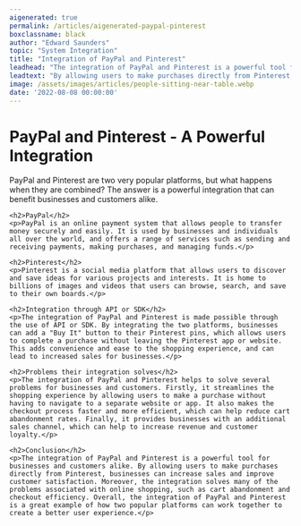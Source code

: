 ```yaml
---
aigenerated: true
permalink: /articles/aigenerated-paypal-pinterest
boxclassname: black
author: "Edward Saunders"
topic: "System Integration"
title: "Integration of PayPal and Pinterest"
leadhead: "The integration of PayPal and Pinterest is a powerful tool for businesses and customers alike"
leadtext: "By allowing users to make purchases directly from Pinterest, businesses can increase sales and improve customer satisfaction. Moreover, the integration solves many of the problems associated with online shopping, such as cart abandonment and checkout efficiency. Overall, the integration of PayPal and Pinterest is a great example of how two popular platforms can work together to create a better user experience."
image: /assets/images/articles/people-sitting-near-table.webp
date: '2022-08-08 00:00:00'
---
```

<div class="arttext">    <h1>PayPal and Pinterest - A Powerful Integration</h1>
    <p>PayPal and Pinterest are two very popular platforms, but what happens when they are combined? The answer is a powerful integration that can benefit businesses and customers alike.</p>
    
    <h2>PayPal</h2>
    <p>PayPal is an online payment system that allows people to transfer money securely and easily. It is used by businesses and individuals all over the world, and offers a range of services such as sending and receiving payments, making purchases, and managing funds.</p>
    
    <h2>Pinterest</h2>
    <p>Pinterest is a social media platform that allows users to discover and save ideas for various projects and interests. It is home to billions of images and videos that users can browse, search, and save to their own boards.</p>
    
    <h2>Integration through API or SDK</h2>
    <p>The integration of PayPal and Pinterest is made possible through the use of API or SDK. By integrating the two platforms, businesses can add a "Buy It" button to their Pinterest pins, which allows users to complete a purchase without leaving the Pinterest app or website. This adds convenience and ease to the shopping experience, and can lead to increased sales for businesses.</p>
    
    <h2>Problems their integration solves</h2>
    <p>The integration of PayPal and Pinterest helps to solve several problems for businesses and customers. Firstly, it streamlines the shopping experience by allowing users to make a purchase without having to navigate to a separate website or app. It also makes the checkout process faster and more efficient, which can help reduce cart abandonment rates. Finally, it provides businesses with an additional sales channel, which can help to increase revenue and customer loyalty.</p>
    
    <h2>Conclusion</h2>
    <p>The integration of PayPal and Pinterest is a powerful tool for businesses and customers alike. By allowing users to make purchases directly from Pinterest, businesses can increase sales and improve customer satisfaction. Moreover, the integration solves many of the problems associated with online shopping, such as cart abandonment and checkout efficiency. Overall, the integration of PayPal and Pinterest is a great example of how two popular platforms can work together to create a better user experience.</p>
</div>